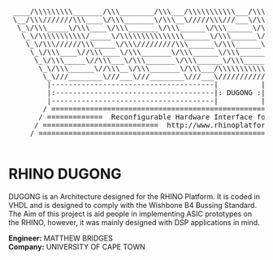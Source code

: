 <pre>
 ____/\\\\\\\\\_______/\\\________/\\\___/\\\\\\\\\\\___/\\\\\_____/\\\________/\\\\\______    
 \__/\\\///////\\\____\/\\\_______\/\\\__\/////\\\///___\/\\\\\\___\/\\\______/\\\///\\\____\
  \_\/\\\_____\/\\\____\/\\\_______\/\\\______\/\\\______\/\\\/\\\__\/\\\____/\\\/__\///\\\__\    
   \_\/\\\\\\\\\\\/_____\/\\\\\\\\\\\\\\\______\/\\\______\/\\\//\\\_\/\\\___/\\\______\//\\\_\   
    \_\/\\\//////\\\_____\/\\\/////////\\\______\/\\\______\/\\\\//\\\\/\\\__\/\\\_______\/\\\_\  
     \_\/\\\____\//\\\____\/\\\_______\/\\\______\/\\\______\/\\\_\//\\\/\\\__\//\\\______/\\\__\
      \_\/\\\_____\//\\\___\/\\\_______\/\\\______\/\\\______\/\\\__\//\\\\\\___\///\\\__/\\\____\
       \_\/\\\______\//\\\__\/\\\_______\/\\\___/\\\\\\\\\\\__\/\\\___\//\\\\\_____\///\\\\\/_____\
        \_\///________\///___\///________\///___\///////////___\///_____\/////________\/////_______\
         |--------------------------------------|          |----------------------------------------|
         |:-------------------------------------|: DUGONG :|---------------------------------------:|
         |--------------------------------------|          |----------------------------------------|
        / ======================================================================================== /
       / =============  Reconfigurable Hardware Interface for computatioN and radiO  ============ /
      / ===========================  http://www.rhinoplatform.org  ============================= /
     / ======================================================================================== /
     
</pre>
RHINO DUGONG
======
DUGONG is an Architecture designed for the RHINO Platform. It is coded in VHDL and is designed to comply with the
Wishbone B4 Bussing Standard. The Aim of this project is aid people in implementing ASIC prototypes on the RHINO, 
however, it was mainly designed with DSP applications in mind.  

**Engineer:**   MATTHEW BRIDGES  
**Company:**    UNIVERSITY OF CAPE TOWN  
